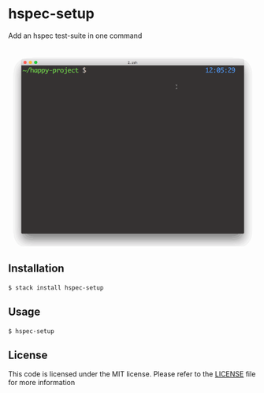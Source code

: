 # hspec-setup
Add an hspec test-suite in one command

![](/demo.gif)

## Installation
```
$ stack install hspec-setup
```

## Usage
```
$ hspec-setup
```

## License
This code is licensed under the MIT license. Please refer to the
[LICENSE](/LICENSEE) file for more information
